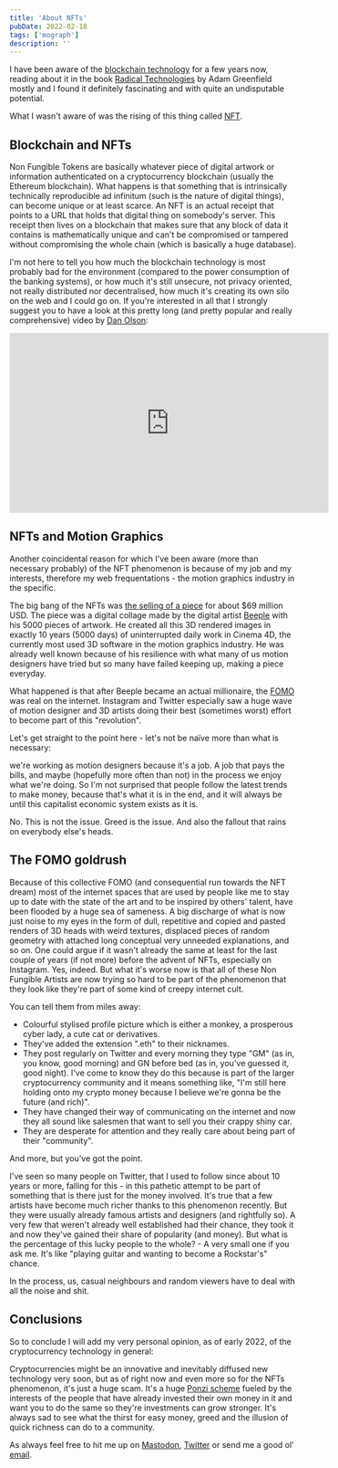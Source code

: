 ```yaml
---
title: 'About NFTs'
pubDate: 2022-02-18
tags: ['mograph']
description: ''
---
```


I have been aware of the [blockchain technology](https://en.wikipedia.org/wiki/Blockchain) for a few years now, reading about it in the book [Radical Technologies](https://www.versobooks.com/books/2742-radical-technologies) by Adam Greenfield mostly and I found it definitely fascinating and with quite an undisputable potential.

What I wasn't aware of was the rising of this thing called [NFT](https://en.wikipedia.org/wiki/Non-fungible_token).

## Blockchain and NFTs

Non Fungible Tokens are basically whatever piece of digital artwork or information authenticated on a cryptocurrency blockchain (usually the Ethereum blockchain).
What happens is that something that is intrinsically technically reproducible ad infinitum (such is the nature of digital things), can become unique or at least scarce. An NFT is an actual receipt that points to a URL that holds that digital thing on somebody's server. This receipt then lives on a blockchain that makes sure that any block of data it contains is mathematically unique and can't be compromised or tampered without compromising the whole chain (which is basically a huge database).

I'm not here to tell you how much the blockchain technology is most probably bad for the environment (compared to the power consumption of the banking systems), or how much it's still unsecure, not privacy oriented, not really distributed nor decentralised, how much it's creating its own silo on the web and I could go on. If you're interested in all that I strongly suggest you to have a look at this pretty long (and pretty popular and really comprehensive) video by [Dan Olson](https://twitter.com/FoldableHuman):

<iframe width="560" height="315" src="https://www.youtube-nocookie.com/embed/YQ_xWvX1n9g" title="YouTube video player" frameborder="0" allow="accelerometer; autoplay; clipboard-write; encrypted-media; gyroscope; picture-in-picture" allowfullscreen></iframe>

## NFTs and Motion Graphics

Another coincidental reason for which I've been aware (more than necessary probably) of the NFT phenomenon is because of my job and my interests, therefore my web frequentations - the motion graphics industry in the specific.

The big bang of the NFTs was [the selling of a piece](https://www.forbes.com/sites/abrambrown/2021/03/11/beeple-art-sells-for-693-million-becoming-most-expensive-nft-ever/) for about $69 million USD. The piece was a digital collage made by the digital artist [Beeple](https://www.beeple-crap.com/) with his 5000 pieces of artwork. He created all this 3D rendered images in exactly 10 years (5000 days) of uninterrupted daily work in Cinema 4D, the currently most used 3D software in the motion graphics industry. He was already well known because of his resilience with what many of us motion designers have tried but so many have failed keeping up, making a piece everyday.

What happened is that after Beeple became an actual millionaire, the [FOMO](https://www.merriam-webster.com/dictionary/FOMO) was real on the internet. Instagram and Twitter especially saw a huge wave of motion designer and 3D artists doing their best (sometimes worst) effort to become part of this "revolution".

Let's get straight to the point here - let's not be naïve more than what is necessary:

we're working as motion designers because it's a job. A job that pays the bills, and maybe (hopefully more often than not) in the process we enjoy what we're doing. So I'm not surprised that people follow the latest trends to make money, because that's what it is in the end, and it will always be until this capitalist economic system exists as it is.

No. This is not the issue. Greed is the issue. And also the fallout that rains on everybody else's heads.

## The FOMO goldrush

Because of this collective FOMO (and consequential run towards the NFT dream) most of the internet spaces that are used by people like me to stay up to date with the state of the art and to be inspired by others' talent, have been flooded by a huge sea of sameness. A big discharge of what is now just noise to my eyes in the form of dull, repetitive and copied and pasted renders of 3D heads with weird textures, displaced pieces of random geometry with attached long conceptual very unneeded explanations, and so on. One could argue if it wasn't already the same at least for the last couple of years (if not more) before the advent of NFTs, especially on Instagram. Yes, indeed. But what it's worse now is that all of these Non Fungible Artists are now trying so hard to be part of the phenomenon that they look like they're part of some kind of creepy internet cult.

You can tell them from miles away:

- Colourful stylised profile picture which is either a monkey, a prosperous cyber lady, a cute cat or derivatives.
- They've added the extension ".eth" to their nicknames.
- They post regularly on Twitter and every morning they type "GM" (as in, you know, good morning) and GN before bed (as in, you've guessed it, good night). I've come to know they do this because is part of the larger cryptocurrency community and it means something like, "I'm still here holding onto my crypto money because I believe we're gonna be the future (and rich)".
- They have changed their way of communicating on the internet and now they all sound like salesmen that want to sell you their crappy shiny car.
- They are desperate for attention and they really care about being part of their "community".

And more, but you've got the point.

I've seen so many people on Twitter, that I used to follow since about 10 years or more, falling for this - in this pathetic attempt to be part of something that is there just for the money involved.
It's true that a few artists have become much richer thanks to this phenomenon recently. But they were usually already famous artists and designers (and rightfully so). A very few that weren't already well established had their chance, they took it and now they've gained their share of popularity (and money).
But what is the percentage of this lucky people to the whole? - A very small one if you ask me. It's like "playing guitar and wanting to become a Rockstar's" chance.

In the process, us, casual neighbours and random viewers have to deal with all the noise and shit.

## Conclusions

So to conclude I will add my very personal opinion, as of early 2022, of the cryptocurrency technology in general:

Cryptocurrencies might be an innovative and inevitably diffused new technology very soon, but as of right now and even more so for the NFTs phenomenon, it's just a huge scam. It's a huge [Ponzi scheme](https://en.wikipedia.org/wiki/Ponzi_scheme) fueled by the interests of the people that have already invested their own money in it and want you to do the same so they're investments can grow stronger.
It's always sad to see what the thirst for easy money, greed and the illusion of quick richness can do to a community.

As always feel free to hit me up on [Mastodon](https://mograph.social/@mauro), [Twitter](https://twitter.com/mauromograph) or send me a good ol' [email](mailto:blog@mauromotion.com:).
